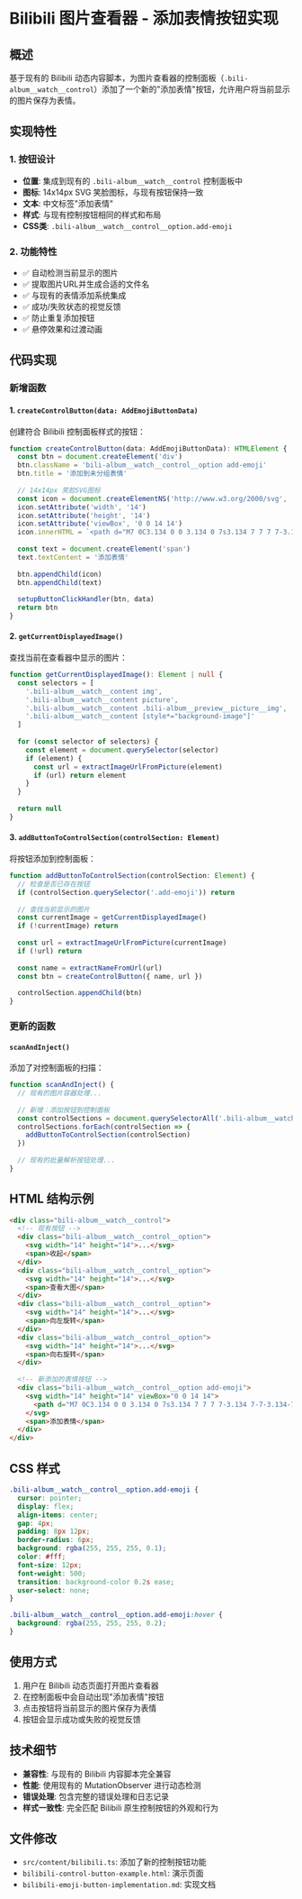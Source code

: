 # Bilibili 图片查看器 - 添加表情按钮实现

## 概述

基于现有的 Bilibili 动态内容脚本，为图片查看器的控制面板（`.bili-album__watch__control`）添加了一个新的"添加表情"按钮，允许用户将当前显示的图片保存为表情。

## 实现特性

### 1. 按钮设计
- **位置**: 集成到现有的 `.bili-album__watch__control` 控制面板中
- **图标**: 14x14px SVG 笑脸图标，与现有按钮保持一致
- **文本**: 中文标签"添加表情"
- **样式**: 与现有控制按钮相同的样式和布局
- **CSS类**: `.bili-album__watch__control__option.add-emoji`

### 2. 功能特性
- ✅ 自动检测当前显示的图片
- ✅ 提取图片URL并生成合适的文件名
- ✅ 与现有的表情添加系统集成
- ✅ 成功/失败状态的视觉反馈
- ✅ 防止重复添加按钮
- ✅ 悬停效果和过渡动画

## 代码实现

### 新增函数

#### 1. `createControlButton(data: AddEmojiButtonData)`
创建符合 Bilibili 控制面板样式的按钮：

```typescript
function createControlButton(data: AddEmojiButtonData): HTMLElement {
  const btn = document.createElement('div')
  btn.className = 'bili-album__watch__control__option add-emoji'
  btn.title = '添加到未分组表情'
  
  // 14x14px 笑脸SVG图标
  const icon = document.createElementNS('http://www.w3.org/2000/svg', 'svg')
  icon.setAttribute('width', '14')
  icon.setAttribute('height', '14')
  icon.setAttribute('viewBox', '0 0 14 14')
  icon.innerHTML = `<path d="M7 0C3.134 0 0 3.134 0 7s3.134 7 7 7 7-3.134 7-7-3.134-7-7-7z..."/>`
  
  const text = document.createElement('span')
  text.textContent = '添加表情'
  
  btn.appendChild(icon)
  btn.appendChild(text)
  
  setupButtonClickHandler(btn, data)
  return btn
}
```

#### 2. `getCurrentDisplayedImage()`
查找当前在查看器中显示的图片：

```typescript
function getCurrentDisplayedImage(): Element | null {
  const selectors = [
    '.bili-album__watch__content img',
    '.bili-album__watch__content picture',
    '.bili-album__watch__content .bili-album__preview__picture__img',
    '.bili-album__watch__content [style*="background-image"]'
  ]
  
  for (const selector of selectors) {
    const element = document.querySelector(selector)
    if (element) {
      const url = extractImageUrlFromPicture(element)
      if (url) return element
    }
  }
  
  return null
}
```

#### 3. `addButtonToControlSection(controlSection: Element)`
将按钮添加到控制面板：

```typescript
function addButtonToControlSection(controlSection: Element) {
  // 检查是否已存在按钮
  if (controlSection.querySelector('.add-emoji')) return
  
  // 查找当前显示的图片
  const currentImage = getCurrentDisplayedImage()
  if (!currentImage) return
  
  const url = extractImageUrlFromPicture(currentImage)
  if (!url) return
  
  const name = extractNameFromUrl(url)
  const btn = createControlButton({ name, url })
  
  controlSection.appendChild(btn)
}
```

### 更新的函数

#### `scanAndInject()`
添加了对控制面板的扫描：

```typescript
function scanAndInject() {
  // 现有的图片容器处理...
  
  // 新增：添加按钮到控制面板
  const controlSections = document.querySelectorAll('.bili-album__watch__control')
  controlSections.forEach(controlSection => {
    addButtonToControlSection(controlSection)
  })
  
  // 现有的批量解析按钮处理...
}
```

## HTML 结构示例

```html
<div class="bili-album__watch__control">
  <!-- 现有按钮 -->
  <div class="bili-album__watch__control__option">
    <svg width="14" height="14">...</svg>
    <span>收起</span>
  </div>
  <div class="bili-album__watch__control__option">
    <svg width="14" height="14">...</svg>
    <span>查看大图</span>
  </div>
  <div class="bili-album__watch__control__option">
    <svg width="14" height="14">...</svg>
    <span>向左旋转</span>
  </div>
  <div class="bili-album__watch__control__option">
    <svg width="14" height="14">...</svg>
    <span>向右旋转</span>
  </div>
  
  <!-- 新添加的表情按钮 -->
  <div class="bili-album__watch__control__option add-emoji">
    <svg width="14" height="14" viewBox="0 0 14 14">
      <path d="M7 0C3.134 0 0 3.134 0 7s3.134 7 7 7 7-3.134 7-7-3.134-7-7-7zM5.5 4.5c.552 0 1 .448 1 1s-.448 1-1 1-1-.448-1-1 .448-1 1-1zm3 0c.552 0 1 .448 1 1s-.448 1-1 1-1-.448-1-1 .448-1 1-1zM7 11c-1.657 0-3-1.343-3-3h6c0 1.657-1.343 3-3 3z"/>
    </svg>
    <span>添加表情</span>
  </div>
</div>
```

## CSS 样式

```css
.bili-album__watch__control__option.add-emoji {
  cursor: pointer;
  display: flex;
  align-items: center;
  gap: 4px;
  padding: 8px 12px;
  border-radius: 6px;
  background: rgba(255, 255, 255, 0.1);
  color: #fff;
  font-size: 12px;
  font-weight: 500;
  transition: background-color 0.2s ease;
  user-select: none;
}

.bili-album__watch__control__option.add-emoji:hover {
  background: rgba(255, 255, 255, 0.2);
}
```

## 使用方式

1. 用户在 Bilibili 动态页面打开图片查看器
2. 在控制面板中会自动出现"添加表情"按钮
3. 点击按钮将当前显示的图片保存为表情
4. 按钮会显示成功或失败的视觉反馈

## 技术细节

- **兼容性**: 与现有的 Bilibili 内容脚本完全兼容
- **性能**: 使用现有的 MutationObserver 进行动态检测
- **错误处理**: 包含完整的错误处理和日志记录
- **样式一致性**: 完全匹配 Bilibili 原生控制按钮的外观和行为

## 文件修改

- `src/content/bilibili.ts`: 添加了新的控制按钮功能
- `bilibili-control-button-example.html`: 演示页面
- `bilibili-emoji-button-implementation.md`: 实现文档
